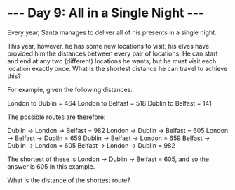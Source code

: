 # --- Day 9: All in a Single Night ---

   Every year, Santa manages to deliver all of his presents in a single
   night.

   This year, however, he has some new locations to visit; his elves have
   provided him the distances between every pair of locations. He can start
   and end at any two (different) locations he wants, but he must visit each
   location exactly once. What is the shortest distance he can travel to
   achieve this?

   For example, given the following distances:

 London to Dublin = 464
 London to Belfast = 518
 Dublin to Belfast = 141

   The possible routes are therefore:

 Dublin -> London -> Belfast = 982
 London -> Dublin -> Belfast = 605
 London -> Belfast -> Dublin = 659
 Dublin -> Belfast -> London = 659
 Belfast -> Dublin -> London = 605
 Belfast -> London -> Dublin = 982

   The shortest of these is London -> Dublin -> Belfast = 605, and so the
   answer is 605 in this example.

   What is the distance of the shortest route?

